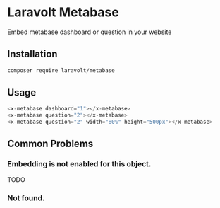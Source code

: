 # Laravolt Metabase
Embed metabase dashboard or question in your website

## Installation
```bash
composer require laravolt/metabase
```

## Usage
```php
<x-metabase dashboard="1"></x-metabase>
<x-metabase question="2"></x-metabase>
<x-metabase question="2" width="80%" height="500px"></x-metabase>
 ```

## Common Problems
### Embedding is not enabled for this object.
TODO
### Not found.

